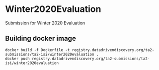 # Winter2020Evaluation

Submission for Winter 2020 Evaluation

## Building docker image

```
docker build -f Dockerfile -t registry.datadrivendiscovery.org/ta2-submissions/ta2-isi/winter2020evaluation .
docker push registry.datadrivendiscovery.org/ta2-submissions/ta2-isi/winter2020evaluation
```
